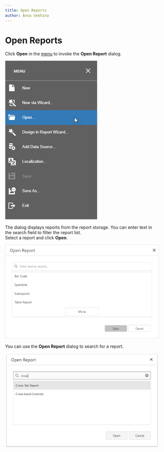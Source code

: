 ```yaml
---
title: Open Reports
author: Anna Vekhina
---
```

# Open Reports

Click **Open** in the [menu](report-designer-tools/menu.md) to invoke the **Open Report** dialog. 

![](../../images/eurd-web-open-report.png)

The dialog displays reports from the report storage. You can enter text in the search field to filter the report list.  
Select a report and click **Open**.

![](../../images/eurd-web-open-report-dialog.png)

You can use the **Open Report** dialog to search for a report.

![](../../images/eurd-web-open-report-dialog-search.png)
